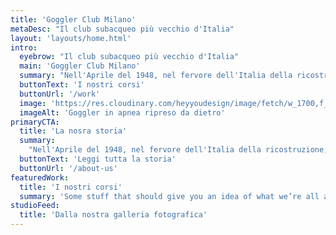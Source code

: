 ```yaml
---
title: 'Goggler Club Milano'
metaDesc: "Il club subacqueo più vecchio d'Italia"
layout: 'layouts/home.html'
intro:
  eyebrow: "Il club subacqueo più vecchio d'Italia"
  main: 'Goggler Club Milano'
  summary: "Nell'Aprile del 1948, nel fervore dell'Italia della ricostruzione, a Milano in casa di Gianni Roghi, eclettico ed intraprendente giornalista..."
  buttonText: 'I nostri corsi'
  buttonUrl: '/work'
  image: 'https://res.cloudinary.com/heyyoudesign/image/fetch/w_1700,f_auto,q_auto,ar_16:9,c_fill_pad,g_auto,b_auto/https://res.cloudinary.com/heyyoudesign/image/upload/v1614729269/gallery/goggler-apnea-retro.webp'
  imageAlt: 'Goggler in apnea ripreso da dietro'
primaryCTA:
  title: 'La nosra storia'
  summary:
    "Nell'Aprile del 1948, nel fervore dell'Italia della ricostruzione, a Milano in casa di Gianni Roghi, eclettico ed intraprendente giornalista..."
  buttonText: 'Leggi tutta la storia'
  buttonUrl: '/about-us'
featuredWork:
  title: 'I nostri corsi'
  summary: 'Some stuff that should give you an idea of what we’re all about.'
studioFeed:
  title: 'Dalla nostra galleria fotografica'
---
```

